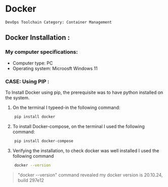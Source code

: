 # Docker

```
DevOps Toolchain Category: Container Management
```

## Docker Installation :

### My computer specifications:

- Computer type: PC
- Operating system: Microosft Windows 11

### CASE: Using PIP :

To Install Docker using pip, the prerequisite was to have python installed on the system.

1. On the terminal I typeed-in the following command:

```sh
    pip install docker
```

2. To install Docker-compose, on the terminal I used the following command:

```sh
    pip install docker-compose
```

3. Verifying the installation, to check docker was well installed I used the following command

```sh
    docker --version
```

> "docker --version" command revealed my docker version is 20.10.24, build 297e12
